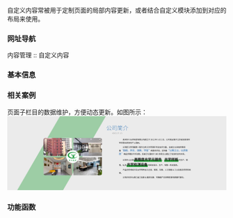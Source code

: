 自定义内容常被用于定制页面的局部内容更新，或者结合自定义模块添加到对应的布局来使用。

### 网址导航

内容管理 :: 自定义内容


### 基本信息




### 相关案例

页面子栏目的数据维护，方便动态更新。如图所示：
![公司简介](/part2/img/customa_about_sample.jpg "公司简介")



### 功能函数










